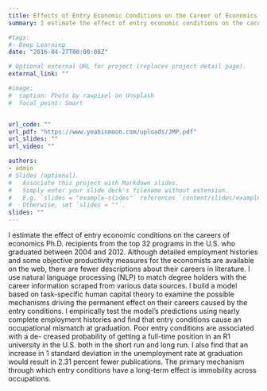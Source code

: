 ```yaml
---
title: Effects of Entry Economic Conditions on the Career of Economics Ph.D.
summary: I estimate the effect of entry economic conditions on the careers of economics Ph.D. recipients from the top 32 programs in the U.S. who graduated between 2004 and 2012. I use natural language processing (NLP) to match degree holders with the career information scraped from various data sources. I build a model based on task-specific human capital theory to examine the possible mechanisms driving the permanent effect on their careers caused by the entry conditions. I empirically test the model’s predictions using nearly complete employment histories and find that entry conditions cause an occupational mismatch at graduation. Poor entry conditions are associated with a de- creased probability of getting a full-time position in an R1 university in the U.S. both in the short run and long run. I also find that an increase in 1 standard deviation in the unemployment rate at graduation would result in 2.31 percent fewer publications. The primary mechanism through which entry conditions have a long-term effect is immobility across occupations.

#tags:
#- Deep Learning
date: "2016-04-27T00:00:00Z"

# Optional external URL for project (replaces project detail page).
external_link: ""

#image:
#  caption: Photo by rawpixel on Unsplash
#  focal_point: Smart


url_code: ""
url_pdf: "https://www.yeabinmoon.com/uploads/JMP.pdf"
url_slides: ""
url_video: ""

authors:
- admin
# Slides (optional).
#   Associate this project with Markdown slides.
#   Simply enter your slide deck's filename without extension.
#   E.g. `slides = "example-slides"` references `content/slides/example-slides.md`.
#   Otherwise, set `slides = ""`.
slides: ""
---
```

I estimate the effect of entry economic conditions on the careers of economics Ph.D. recipients from the top 32 programs in the U.S. who graduated between 2004 and 2012. Although detailed employment histories and some objective productivity measures for the economists are available on the web, there are fewer descriptions about their careers in literature. I use natural language processing (NLP) to match degree holders with the career information scraped from various data sources. I build a model based on task-specific human capital theory to examine the possible mechanisms driving the permanent effect on their careers caused by the entry conditions. I empirically test the model’s predictions using nearly complete employment histories and find that entry conditions cause an occupational mismatch at graduation. Poor entry conditions are associated with a de- creased probability of getting a full-time position in an R1 university in the U.S. both in the short run and long run. I also find that an increase in 1 standard deviation in the unemployment rate at graduation would result in 2.31 percent fewer publications. The primary mechanism through which entry conditions have a long-term effect is immobility across occupations.
